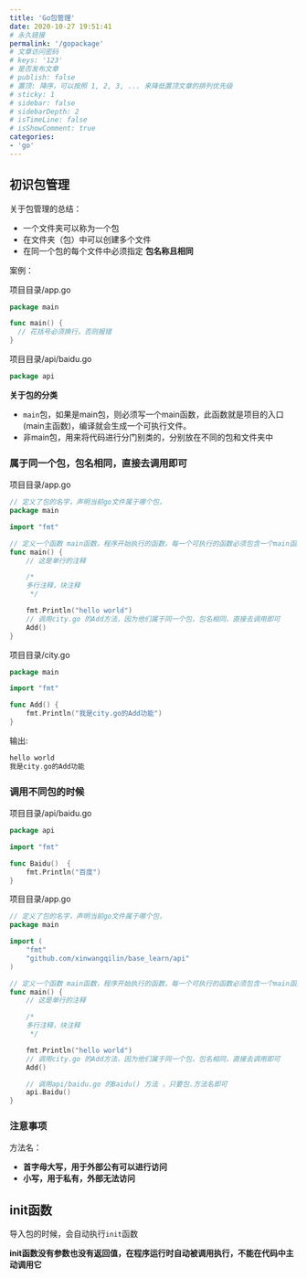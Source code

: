 ```yaml
---
title: 'Go包管理'
date: 2020-10-27 19:51:41
# 永久链接
permalink: '/gopackage'
# 文章访问密码
# keys: '123'
# 是否发布文章
# publish: false
# 置顶: 降序，可以按照 1, 2, 3, ... 来降低置顶文章的排列优先级
# sticky: 1
# sidebar: false
# sidebarDepth: 2
# isTimeLine: false
# isShowComment: true
categories:
- 'go'
---
```


## 初识包管理

关于包管理的总结：

- 一个文件夹可以称为一个包
- 在文件夹（包）中可以创建多个文件
- 在同一个包的每个文件中必须指定 **包名称且相同**



<!-- more -->

案例：

项目目录/app.go

```go
package main

func main() {
  // 花括号必须换行，否则报错
}
```

项目目录/api/baidu.go

```go
package api


```



**关于包的分类**

- `main`包，如果是main包，则必须写一个main函数，此函数就是项目的入口(main主函数)，编译就会生成一个可执行文件。
- 非main包，用来将代码进行分门别类的，分别放在不同的包和文件夹中



### 属于同一个包，包名相同，直接去调用即可

项目目录/app.go

```go
// 定义了包的名字，声明当前go文件属于哪个包，
package main

import "fmt"

// 定义一个函数 main函数，程序开始执行的函数，每一个可执行的函数必须包含一个main函数
func main() {
	// 这是单行的注释

	/*
	多行注释，块注释
	 */

	fmt.Println("hello world")
	// 调用city.go 的Add方法，因为他们属于同一个包，包名相同，直接去调用即可
	Add()
}
```

项目目录/city.go

```go
package main

import "fmt"

func Add() {
	fmt.Println("我是city.go的Add功能")
}

```

输出:

```go
hello world
我是city.go的Add功能
```



### 调用不同包的时候

项目目录/api/baidu.go

```go
package api

import "fmt"

func Baidu()  {
	fmt.Println("百度")
}

```

项目目录/app.go

```go
// 定义了包的名字，声明当前go文件属于哪个包，
package main

import (
	"fmt"
	"github.com/xinwangqilin/base_learn/api"
)

// 定义一个函数 main函数，程序开始执行的函数，每一个可执行的函数必须包含一个main函数
func main() {
	// 这是单行的注释

	/*
	多行注释，块注释
	 */

	fmt.Println("hello world")
	// 调用city.go 的Add方法，因为他们属于同一个包，包名相同，直接去调用即可
	Add()

	// 调用api/baidu.go 的Baidu() 方法 ，只要包.方法名即可
	api.Baidu()
}
```



### 注意事项

方法名：

- **首字母大写，用于外部公有可以进行访问**
- **小写，用于私有，外部无法访问**



## init函数

导入包的时候，会自动执行`init`函数

**init函数没有参数也没有返回值，在程序运行时自动被调用执行，不能在代码中主动调用它**

